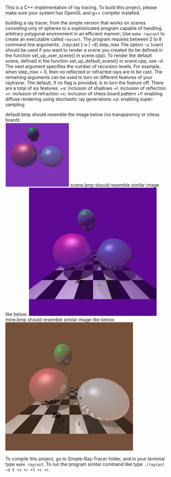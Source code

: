    This is a C++ implementation of ray tracing. To build this project, please make sure your system has OpenGL and g++ compiler installed.

   building a ray tracer, from the simple version that works on scenes consisting only of spheres to a
   sophisticated program capable of handling arbitrary polygonal environment in an efficient manner;
   Use `make raycast` to create an executable called `raycast`. The program requires between 2 to 8 command
   line arguments:
        ./raycast [–u | –d] step_max <options>
   The option –u (user) should be used if you want to render a scene you created (to be defined in the function
   set_up_user_scene() in scene.cpp). To render the default scene, defined in the function set_up_default_scene()
   in scene.cpp, use –d. The next argument specifies the number of recursion levels. For example, when step_max = 0,
   then no reflected or refracted rays are to be cast. The remaining arguments can be used to turn on different features
   of your raytracer. The default, if no flag is provided, is to turn the feature off. There are a total of six features:
        +s: inclusion of shadows
        +l: inclusion of reflection
        +r: inclusion of refraction
        +c: inclusion of chess board pattern
        +f: enabling diffuse rendering using stochastic ray generations +p: enabling super-sampling

   default.bmp should resemble the image below (no transparency or chess board): <br>
   <img src="defaultOutput.png" width="200" height="200" display="block">
   scene.bmp should resemble similar image like below:
   <img src="scene.bmp" width="400" height="400" display="block">
   mine.bmp should resemble similar image like below:
   <img src="mine.bmp" width="400" height="400" display="block">

   To compile this project, go to Simple-Ray-Tracer folder, and in your terminal type `make raycast`. To run the
   program similar command like type `./raycast –d 5 +s +r +l +c +r`.
